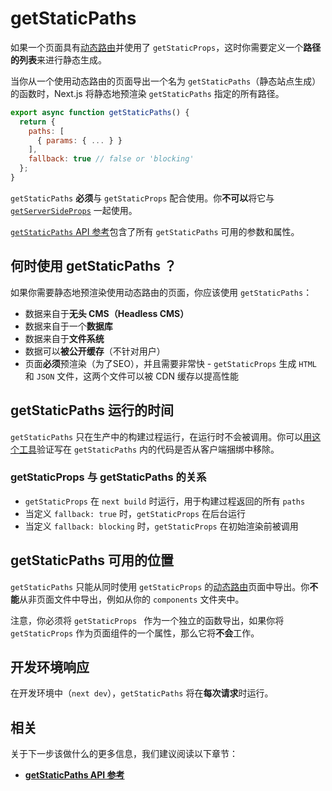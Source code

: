 # getStaticPaths

如果一个页面具有[动态路由](/docs/routing/dynamic-routes)并使用了 `getStaticProps`，这时你需要定义一个**路径的列表**来进行静态生成。

当你从一个使用动态路由的页面导出一个名为 `getStaticPaths`（静态站点生成）的函数时，Next.js 将静态地预渲染 `getStaticPaths` 指定的所有路径。

```jsx
export async function getStaticPaths() {
  return {
    paths: [
      { params: { ... } }
    ],
    fallback: true // false or 'blocking'
  };
}
```

`getStaticPaths` **必须**与 `getStaticProps` 配合使用。你**不可以**将它与 [`getServerSideProps`](/docs/basic-features/data-fetching/get-server-side-props) 一起使用。

[`getStaticPaths` API 参考](/docs/api-reference/data-fetching/get-static-paths)包含了所有 `getStaticPaths` 可用的参数和属性。

## 何时使用 getStaticPaths ？

如果你需要静态地预渲染使用动态路由的页面，你应该使用 `getStaticPaths`：

- 数据来自于**无头 CMS（Headless CMS）**
- 数据来自于一个**数据库**
- 数据来自于**文件系统**
- 数据可以**被公开缓存**（不针对用户）
- 页面**必须**预渲染（为了SEO），并且需要非常快 - `getStaticProps` 生成 `HTML` 和 `JSON` 文件，这两个文件可以被 CDN 缓存以提高性能

## getStaticPaths 运行的时间

`getStaticPaths` 只在生产中的构建过程运行，在运行时不会被调用。你可以[用这个工具](https://next-code-elimination.vercel.app/)验证写在 `getStaticPaths` 内的代码是否从客户端捆绑中移除。

### getStaticProps 与 getStaticPaths 的关系

- `getStaticProps` 在 `next build` 时运行，用于构建过程返回的所有 `paths`
- 当定义 `fallback: true` 时，`getStaticProps` 在后台运行
- 当定义 `fallback: blocking` 时，`getStaticProps` 在初始渲染前被调用

##  getStaticPaths 可用的位置

`getStaticPaths` 只能从同时使用 `getStaticProps` 的[动态路由](/docs/routing/dynamic-routes)页面中导出。你**不能**从非页面文件中导出，例如从你的 `components` 文件夹中。

注意，你必须将 `getStaticProps ` 作为一个独立的函数导出，如果你将 `getStaticProps` 作为页面组件的一个属性，那么它将**不会**工作。

## 开发环境响应

在开发环境中（`next dev`），`getStaticPaths` 将在**每次请求**时运行。

## 相关

关于下一步该做什么的更多信息，我们建议阅读以下章节：

- [**getStaticPaths API 参考**](/docs/api-reference/data-fetching/get-static-paths)
